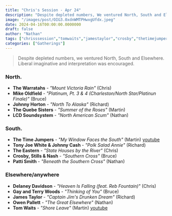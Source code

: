 ```yaml
---
title: "Chris's Session - Apr 24"
description: "Despite depleted numbers, We ventured North, South and Elsewhere."
image: "/images/post/OIG3.0xdnWMTPHwxgUfdx.jpeg"
date: 2024-04-16T00:00:00.0000000
draft: false
author: "Nathan"
tags: ["chrisssession","tomwaits","jamestaylor","crosby","thetimejumpers","pattismith","stillsandnash","delaneydavidson","theeastern","mikeoldfield","lcdsoundsystem","thequebesisters","owenpallett","thewarratahs","johnnyhorton","gayandterrywoods","tonyjoewhiteandjohnnycash","youtube"]
categories: ["Gatherings"]
---
```

> Despite depleted numbers, we ventured North, South and Elsewhere.  Liberal imaginative and interpretation was encouraged. 

### North.
- **The Warratahs** - _"Mount Victoria Rain"_ (Chris)
- **Mike Oldfield** - _"Platinum, Pt. 3 & 4 (Charleston/North Star/Platinun Finale)"_ (Bruce)
- **Johnny Horton** - _"North To Alaska"_ (Richard)
- **The Quebe Sisters** - _"Summer of the Roses"_ (Martin)
- **LCD Soundsystem** - _"North American Scum"_ (Nathan)
### South.
- **The Time Jumpers** - _"My Window Faces the South"_ (Martin) [youtube](https://www.youtube.com/watch?v=aGartzpXuyo)
- **Tony Joe White & Johnny Cash** - _"Polk Salad Annie"_ (Richard)
- **The Eastern** - _"State Houses by the River"_ (Chris)
- **Crosby, Stills & Nash** - _"Southern Cross"_ (Bruce)
- **Patti Smith** - _"Beneath the Southern Cross"_ (Nathan)

### Elsewhere/anywhere
- **Delaney Davidson** - _"Heaven Is Falling (feat. Reb Fountain)"_ (Chris)
- **Gay and Terry Woods** - _"Thinking of You"_ (Bruce)
- **James Taylor** - _"Captain Jim's Drunken Dream"_ (Richard)
- **Owen Pallett** - _"The Great Elsewhere"_ (Nathan)
- **Tom Waits** - _"Shore Leave"_ (Martin) [youtube](https://www.youtube.com/watch?v=OrHU-rlIPaY)
